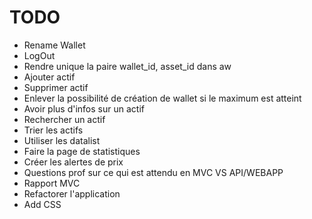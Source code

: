 # TODO
- Rename Wallet
- LogOut
- Rendre unique la paire wallet_id, asset_id dans aw
- Ajouter actif
- Supprimer actif
- Enlever la possibilité de création de wallet si le maximum est atteint
- Avoir plus d'infos sur un actif
- Rechercher un actif
- Trier les actifs
- Utiliser les datalist
- Faire la page de statistiques
- Créer les alertes de prix
- Questions prof sur ce qui est attendu en MVC VS API/WEBAPP
- Rapport MVC
- Refactorer l'application
- Add CSS